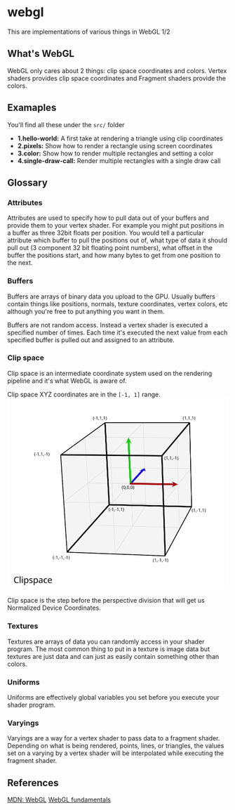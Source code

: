 # webgl
This are implementations of various things in WebGL 1/2

## What's WebGL
WebGL only cares about 2 things: clip space coordinates and colors. Vertex shaders provides clip space coordinates and Fragment shaders provide the colors.

## Examaples
You'll find all these under the `src/` folder
- **1.hello-world:** A first take at rendering a triangle using clip coordinates
- **2.pixels:** Show how to render a rectangle using screen coordinates
- **3.color:** Show how to render multiple rectangles and setting a color
- **4.single-draw-call:** Render multiple rectangles with a single draw call

## Glossary
### Attributes

Attributes are used to specify how to pull data out of your buffers and provide them to your vertex shader. For example you might put positions in a buffer as three 32bit floats per position. You would tell a particular attribute which buffer to pull the positions out of, what type of data it should pull out (3 component 32 bit floating point numbers), what offset in the buffer the positions start, and how many bytes to get from one position to the next.

### Buffers

Buffers are arrays of binary data you upload to the GPU. Usually buffers contain things like positions, normals, texture coordinates, vertex colors, etc although you're free to put anything you want in them.

Buffers are not random access. Instead a vertex shader is executed a specified number of times. Each time it's executed the next value from each specified buffer is pulled out and assigned to an attribute.

### Clip space
Clip space is an intermediate coordinate system used on the rendering pipeline and it's what WebGL is aware of.

Clip space XYZ coordinates are in the `[-1, 1]` range.
![Clip space](images/clip_space_graph.svg)

Clip space is the step before the perspective division that will get us Normalized Device Coordinates.

### Textures
Textures are arrays of data you can randomly access in your shader program. The most common thing to put in a texture is image data but textures are just data and can just as easily contain something other than colors.

### Uniforms
Uniforms are effectively global variables you set before you execute your shader program.

### Varyings
Varyings are a way for a vertex shader to pass data to a fragment shader. Depending on what is being rendered, points, lines, or triangles, the values set on a varying by a vertex shader will be interpolated while executing the fragment shader.

## References
[MDN: WebGL](https://developer.mozilla.org/en-US/docs/Web/API/WebGL_API)
[WebGL fundamentals](https://webglfundamentals.org/)

